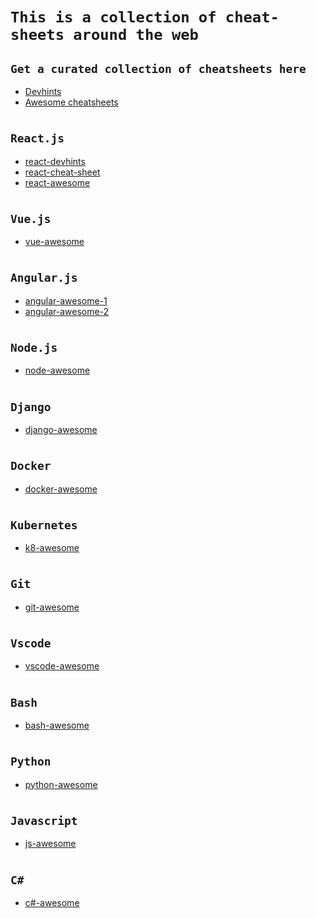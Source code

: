 # `This is a collection of cheat-sheets around the web`

## `Get a curated collection of cheatsheets here`
* [Devhints](https://devhints.io/)
* [Awesome cheatsheets](https://lecoupa.github.io/awesome-cheatsheets/)

#

## `React.js`
* [react-devhints](https://devhints.io/react)
* [react-cheat-sheet](https://reactcheatsheet.com/)
* [react-awesome](https://github.com/LeCoupa/awesome-cheatsheets/blob/master/frontend/react.js)

#

## `Vue.js`
* [vue-awesome](https://github.com/LeCoupa/awesome-cheatsheets/blob/master/frontend/vue.js)

#

## `Angular.js`
* [angular-awesome-1](https://github.com/LeCoupa/awesome-cheatsheets/blob/master/frontend/angularjs.js)
* [angular-awesome-2](https://github.com/LeCoupa/awesome-cheatsheets/blob/master/frontend/angular.js)

#

## `Node.js`
* [node-awesome](https://github.com/LeCoupa/awesome-cheatsheets/blob/master/backend/node.js)

#

## `Django`
* [django-awesome](https://github.com/LeCoupa/awesome-cheatsheets/blob/master/backend/django.py)

#

## `Docker`
* [docker-awesome](https://github.com/LeCoupa/awesome-cheatsheets/blob/master/tools/docker.sh)

#

## `Kubernetes`
* [k8-awesome](https://github.com/LeCoupa/awesome-cheatsheets/blob/master/tools/kubernetes.md)

#

## `Git`
* [git-awesome](https://github.com/LeCoupa/awesome-cheatsheets/blob/master/tools/git.sh)

#

## `Vscode`
* [vscode-awesome](https://github.com/LeCoupa/awesome-cheatsheets/blob/master/tools/vscode.md)

#

## `Bash`
* [bash-awesome](https://github.com/LeCoupa/awesome-cheatsheets/blob/master/languages/bash.sh)

#

## `Python`
* [python-awesome](https://github.com/LeCoupa/awesome-cheatsheets/blob/master/languages/python.md)

#

## `Javascript`
* [js-awesome](https://github.com/LeCoupa/awesome-cheatsheets/blob/master/languages/javascript.js)

#

## `C#`
* [c#-awesome](https://github.com/LeCoupa/awesome-cheatsheets/blob/master/languages/C%23.txt)



